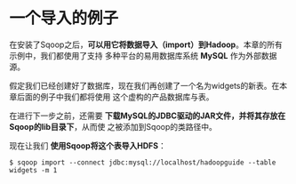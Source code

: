 一个导入的例子
================================================================================
在安装了Sqoop之后，**可以用它将数据导入（import）到Hadoop**。本章的所有示例中，我们都使用了支持
多种平台的易用数据库系统 **MySQL** 作为外部数据源。

假定我们已经创建好了数据库，现在我们再创建了一个名为widgets的新表。在本章后面的例子中我们都将使用
这个虚构的产品数据库与表。

在进行下一步之前，还需要 **下载MySQL的JDBC驱动的JAR文件，并将其存放在Sqoop的lib目录下**，从而使
之被添加到Sqoop的类路径中。

现在让我们 **使用Sqoop将这个表导入HDFS**：
```shell
$ sqoop import --connect jdbc:mysql://localhost/hadoopguide --table widgets -m 1
```
